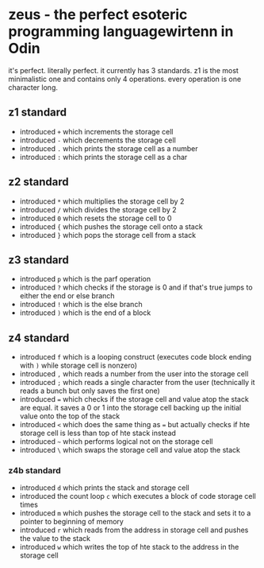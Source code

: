 # zeus - the perfect esoteric programming languagewirtenn in Odin
it's perfect. literally perfect. it currently has 3 standards. z1 is the most minimalistic one and contains only 4 operations. every operation is one character long.

## z1 standard
- introduced `+` which increments the storage cell
- introduced `-` which decrements the storage cell
- introduced `.` which prints the storage cell as a number
- introduced `:` which prints the storage cell as a char

## z2 standard
- introduced `*` which multiplies the storage cell by 2
- introduced `/` which divides the storage cell by 2
- introduced `0` which resets the storage cell to 0
- introduced `{` which pushes the storage cell onto a stack
- introduced `}` which pops the storage cell from a stack

## z3 standard
- introduced `p` which is the parf operation
- introduced `?` which checks if the storage is 0 and if that's true jumps to either the end or else branch
- introduced `!` which is the else branch
- introduced `)` which is the end of a block

## z4 standard
- introduced `f` which is a looping construct (executes code block ending with `)` while storage cell is nonzero)
- introduced `,` which reads a number from the user into the storage cell
- introduced `;` which reads a single character from the user (technically it reads a bunch but only saves the first one)
- introduced `=` which checks if the storage cell and value atop the stack are equal. it saves a 0 or 1 into the storage cell backing up the initial value onto the top of the stack
- introduced `<` which does the same thing as `=` but actually checks if hte storage cell is less than top of hte stack instead
- introduced `~` which performs logical not on the storage cell
- introduced `\` which swaps the storage cell and value atop the stack

### z4b standard
- introduced `d` which prints the stack and storage cell
- introduced the count loop `c` which executes a block of code storage cell times
- introduced `m` which pushes the storage cell to the stack and sets it to a pointer to beginning of memory
- introduced `r` which reads from the address in storage cell and pushes the value to the stack
- introduced `w` which writes the top of hte stack to the address in the storage cell
